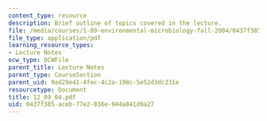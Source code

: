 ```yaml
---
content_type: resource
description: Brief outline of topics covered in the lecture.
file: /media/courses/1-89-environmental-microbiology-fall-2004/0437f385aceb77e2836e944a841d9a27_12_09_04.pdf
file_type: application/pdf
learning_resource_types:
- Lecture Notes
ocw_type: OCWFile
parent_title: Lecture Notes
parent_type: CourseSection
parent_uid: 9ad29e41-4fec-4c2a-198c-5e52d3dc231e
resourcetype: Document
title: 12_09_04.pdf
uid: 0437f385-aceb-77e2-836e-944a841d9a27
---
```

